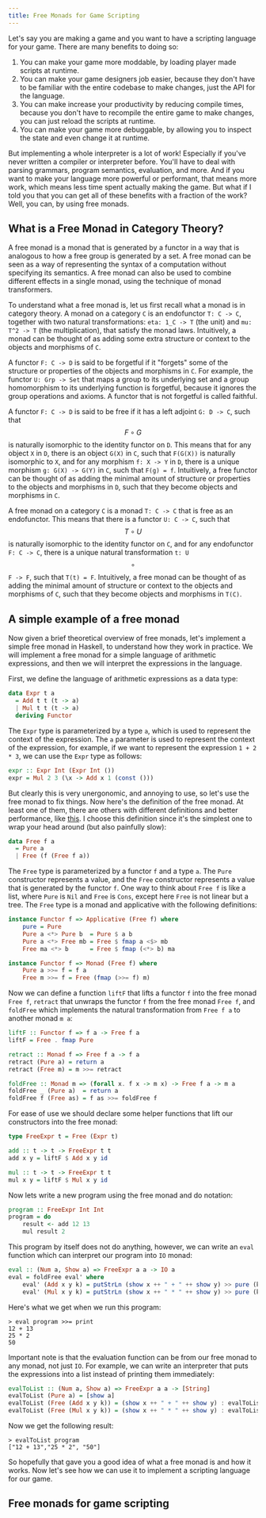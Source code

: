 ```yaml
---
title: Free Monads for Game Scripting
---
```

Let's say you are making a game and you want to have a scripting language for your game. There are many benefits to doing so:

1. You can make your game more moddable, by loading player made scripts at runtime.
2. You can make your game designers job easier, because they don't have to be familiar with the entire codebase to make changes, just the API for the language.
3. You can make increase your productivity by reducing compile times, because you don't have to recompile the entire game to make changes, you can just reload the scripts at runtime.
4. You can make your game more debuggable, by allowing you to inspect the state and even change it at runtime.

But implementing a whole interpreter is a lot of work! Especially if you've never written a compiler or interpreter before. You'll have to deal with parsing grammars, program semantics, evaluation, and more. And if you want to make your language more powerful or performant, that means more work, which means less time spent actually making the game.  But what if I told you that you can get all of these benefits with a fraction of the work? Well, you can, by using free monads.

## What is a Free Monad in Category Theory?

A free monad is a monad that is generated by a functor in a way that is analogous to how a free group is generated by a set. A free monad can be seen as a way of representing the syntax of a computation without specifying its semantics. A free monad can also be used to combine different effects in a single monad, using the technique of monad transformers.

To understand what a free monad is, let us first recall what a monad is in category theory. A monad on a category `C` is an endofunctor `T: C -> C`, together with two natural transformations: `eta: 1_C -> T` (the unit) and `mu: T^2 -> T` (the multiplication), that satisfy the monad laws. Intuitively, a monad can be thought of as adding some extra structure or context to the objects and morphisms of `C`.

A functor `F: C -> D` is said to be forgetful if it "forgets" some of the structure or properties of the objects and morphisms in `C`. For example, the functor `U: Grp -> Set` that maps a group to its underlying set and a group homomorphism to its underlying function is forgetful, because it ignores the group operations and axioms. A functor that is not forgetful is called faithful.

A functor `F: C -> D` is said to be free if it has a left adjoint `G: D -> C`, such that $$ F \circ G $$ is naturally isomorphic to the identity functor on `D`. This means that for any object `X` in `D`, there is an object `G(X)` in `C`, such that `F(G(X))` is naturally isomorphic to `X`, and for any morphism `f: X -> Y` in `D`, there is a unique morphism `g: G(X) -> G(Y)` in `C`, such that `F(g) = f`. Intuitively, a free functor can be thought of as adding the minimal amount of structure or properties to the objects and morphisms in `D`, such that they become objects and morphisms in `C`.

A free monad on a category `C` is a monad `T: C -> C` that is free as an endofunctor. This means that there is a functor `U: C -> C`, such that $$ T \circ U $$ is naturally isomorphic to the identity functor on `C`, and for any endofunctor `F: C -> C`, there is a unique natural transformation `t: U` $$ \circ $$ `F -> F`, such that `T(t) = F`. Intuitively, a free monad can be thought of as adding the minimal amount of structure or context to the objects and morphisms of `C`, such that they become objects and morphisms in `T(C)`.

## A simple example of a free monad

Now given a brief theoretical overview of free monads, let's implement a simple free monad in Haskell, to understand how they work in practice. We will implement a free monad for a simple language of arithmetic expressions, and then we will interpret the expressions in the language. 

First, we define the language of arithmetic expressions as a data type:

```haskell
data Expr t a
  = Add t t (t -> a)
  | Mul t t (t -> a)
  deriving Functor
```

The `Expr` type is parameterized by a type `a`, which is used to represent the context of the expression. The `a` parameter is used to represent the context of the expression, for example, if we want to represent the expression `1 + 2 * 3`, we can use the `Expr` type as follows:

```haskell
expr :: Expr Int (Expr Int ())
expr = Mul 2 3 (\x -> Add x 1 (const ()))
```

But clearly this is very unergonomic, and annoying to use, so let's use the free monad to fix things.
Now here's the definition of the free monad. At least one of them, there are others with different definitions and better performance, like [this](https://hackage.haskell.org/package/free-5.2/docs/Control-Monad-Free-Church.html). I choose this definition since it's the simplest one to wrap your head around (but also painfully slow):

```haskell
data Free f a
  = Pure a
  | Free (f (Free f a))
```

The `Free` type is parameterized by a functor `f` and a type `a`. The `Pure` constructor represents a value, and the `Free` constructor represents a value that is generated by the functor `f`. One way to think about `Free f` is like a list, where `Pure` is `Nil` and `Free` is `Cons`, except here `Free` is not linear but a tree. The `Free` type is a monad and applicative with the following definitions:

```haskell
instance Functor f => Applicative (Free f) where
    pure = Pure
    Pure a <*> Pure b  = Pure $ a b
    Pure a <*> Free mb = Free $ fmap a <$> mb
    Free ma <*> b      = Free $ fmap (<*> b) ma

instance Functor f => Monad (Free f) where
    Pure a >>= f = f a
    Free m >>= f = Free (fmap (>>= f) m)
```

Now we can define a function `liftF` that lifts a functor `f` into the free monad `Free f`, `retract` that unwraps the functor `f` from the free monad `Free f`, and `foldFree` which implements the natural transformation from `Free f a` to another monad `m a`:

```haskell
liftF :: Functor f => f a -> Free f a
liftF = Free . fmap Pure

retract :: Monad f => Free f a -> f a
retract (Pure a) = return a
retract (Free m) = m >>= retract

foldFree :: Monad m => (forall x. f x -> m x) -> Free f a -> m a
foldFree _ (Pure a)  = return a
foldFree f (Free as) = f as >>= foldFree f
```

For ease of use we should declare some helper functions that lift our constructors into the free monad:

```haskell
type FreeExpr t = Free (Expr t)

add :: t -> t -> FreeExpr t t
add x y = liftF $ Add x y id

mul :: t -> t -> FreeExpr t t
mul x y = liftF $ Mul x y id
```

Now lets write a new program using the free monad and do notation:

```haskell
program :: FreeExpr Int Int
program = do
    result <- add 12 13
    mul result 2
```

This program by itself does not do anything, however, we can write an `eval` function which can interpret our program into `IO` monad:

```haskell
eval :: (Num a, Show a) => FreeExpr a a -> IO a
eval = foldFree eval' where
    eval' (Add x y k) = putStrLn (show x ++ " + " ++ show y) >> pure (k (x + y))
    eval' (Mul x y k) = putStrLn (show x ++ " * " ++ show y) >> pure (k (x * y))
```

Here's what we get when we run this program:

```
> eval program >>= print
12 + 13
25 * 2
50
```

Important note is that the evaluation function can be from our free monad to any monad, not just `IO`. For example, we can write an interpreter that puts the expressions into a list instead of printing them immediately:

```haskell
evalToList :: (Num a, Show a) => FreeExpr a a -> [String]
evalToList (Pure a) = [show a]
evalToList (Free (Add x y k)) = (show x ++ " + " ++ show y) : evalToList (k (x + y))
evalToList (Free (Mul x y k)) = (show x ++ " * " ++ show y) : evalToList (k (x * y))
```

Now we get the following result:

```
> evalToList program
["12 + 13","25 * 2", "50"]
```

So hopefully that gave you a good idea of what a free monad is and how it works. Now let's see how we can use it to implement a scripting language for our game.

## Free monads for game scripting
